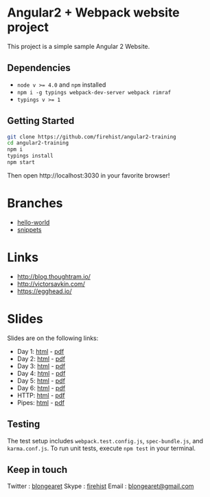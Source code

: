 # Angular2 + Webpack website project

This project is a simple sample Angular 2 Website.

## Dependencies
- `node v >= 4.0` and `npm` installed
- `npm i -g typings webpack-dev-server webpack rimraf`
- `typings v >= 1`

## Getting Started
```bash
git clone https://github.com/firehist/angular2-training
cd angular2-training
npm i
typings install
npm start
```

Then open http://localhost:3030 in your favorite browser!

# Branches

- [hello-world](https://github.com/firehist/angular2-training/tree/hello-world)
- [snippets](https://github.com/firehist/angular2-training/tree/snippets)

# Links

- http://blog.thoughtram.io/
- http://victorsavkin.com/
- https://egghead.io/

# Slides
Slides are on the following links:

- Day 1: [html](https://firehist.github.io/angular2-training/day-01.html) -  [pdf](https://firehist.github.io/angular2-training/day-01.pdf)
- Day 2: [html](https://firehist.github.io/angular2-training/day-02.html) -  [pdf](https://firehist.github.io/angular2-training/day-02.pdf)
- Day 3: [html](https://firehist.github.io/angular2-training/day-03.html) -  [pdf](https://firehist.github.io/angular2-training/day-03.pdf)
- Day 4: [html](https://firehist.github.io/angular2-training/day-04.html) -  [pdf](https://firehist.github.io/angular2-training/day-04.pdf)
- Day 5: [html](https://firehist.github.io/angular2-training/day-05.html) -  [pdf](https://firehist.github.io/angular2-training/day-05.pdf)
- Day 6: [html](https://firehist.github.io/angular2-training/day-06.html) -  [pdf](https://firehist.github.io/angular2-training/day-06.pdf)
- HTTP: [html](https://firehist.github.io/angular2-training/slides-angular2-http.html) -  [pdf](https://firehist.github.io/angular2-training/slides-angular2-http.pdf)
- Pipes: [html](https://firehist.github.io/angular2-training/slides-angular2-pipes.html) -  [pdf](https://firehist.github.io/angular2-training/slides-angular2-pipes.pdf)

## Testing
The test setup includes `webpack.test.config.js`, `spec-bundle.js`, and `karma.conf.js`. To run unit tests, execute `npm test` in your terminal.

## Keep in touch
Twitter : [blongearet](twitter.com/blongearet)
Skype : [firehist](callto:firehist)
Email : [blongearet@gmail.com](mailto:blongearet@gmail.com)
